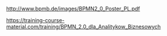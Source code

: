 
http://www.bpmb.de/images/BPMN2_0_Poster_PL.pdf

https://training-course-material.com/training/BPMN_2.0_dla_Analitykow_Biznesowych

